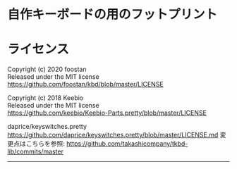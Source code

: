 # 自作キーボードの用のフットプリント



# ライセンス

Copyright (c) 2020 foostan  
Released under the MIT license  
https://github.com/foostan/kbd/blob/master/LICENSE

Copyright (c) 2018 Keebio  
Released under the MIT license  
https://github.com/keebio/Keebio-Parts.pretty/blob/master/LICENSE

daprice/keyswitches.pretty  
https://github.com/daprice/keyswitches.pretty/blob/master/LICENSE.md
変更点はこちらを参照: https://github.com/takashicompany/tkbd-lib/commits/master

---
